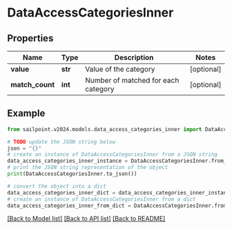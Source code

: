 # DataAccessCategoriesInner


## Properties

Name | Type | Description | Notes
------------ | ------------- | ------------- | -------------
**value** | **str** | Value of the category | [optional] 
**match_count** | **int** | Number of matched for each category | [optional] 

## Example

```python
from sailpoint.v2024.models.data_access_categories_inner import DataAccessCategoriesInner

# TODO update the JSON string below
json = "{}"
# create an instance of DataAccessCategoriesInner from a JSON string
data_access_categories_inner_instance = DataAccessCategoriesInner.from_json(json)
# print the JSON string representation of the object
print(DataAccessCategoriesInner.to_json())

# convert the object into a dict
data_access_categories_inner_dict = data_access_categories_inner_instance.to_dict()
# create an instance of DataAccessCategoriesInner from a dict
data_access_categories_inner_from_dict = DataAccessCategoriesInner.from_dict(data_access_categories_inner_dict)
```
[[Back to Model list]](../README.md#documentation-for-models) [[Back to API list]](../README.md#documentation-for-api-endpoints) [[Back to README]](../README.md)


